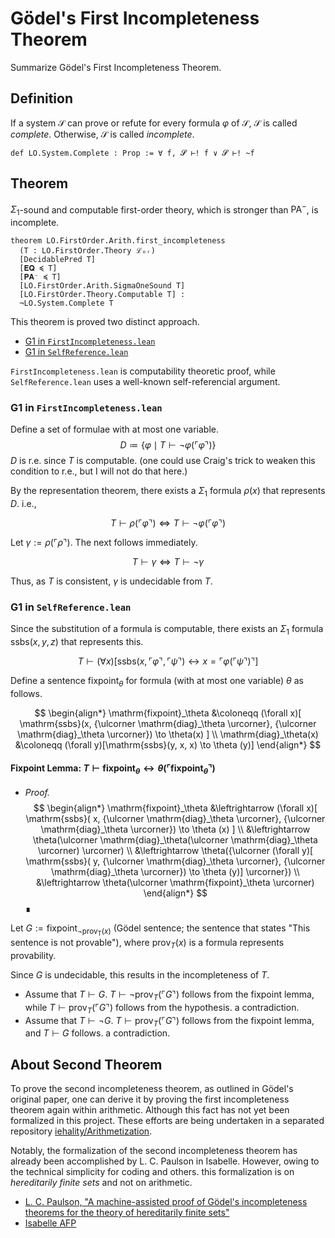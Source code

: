 # Gödel's First Incompleteness Theorem

Summarize Gödel's First Incompleteness Theorem.

## Definition

If a system $\mathcal{S}$ can prove or refute for every formula $\varphi$ of $\mathcal{S}$, $\mathcal{S}$ is called _complete_.
Otherwise, $\mathcal{S}$ is called _incomplete_.

```lean
def LO.System.Complete : Prop := ∀ f, 𝓢 ⊢! f ∨ 𝓢 ⊢! ~f
```

## Theorem

$\Sigma_1$-sound and computable first-order theory, which is stronger than $\mathsf{PA}^-$, is incomplete.

```lean
theorem LO.FirstOrder.Arith.first_incompleteness
  (T : LO.FirstOrder.Theory ℒₒᵣ)
  [DecidablePred T]
  [𝐄𝐐 ≼ T]
  [𝐏𝐀⁻ ≼ T]
  [LO.FirstOrder.Arith.SigmaOneSound T]
  [LO.FirstOrder.Theory.Computable T] :
  ¬LO.System.Complete T
```

This theorem is proved two distinct approach.
- [G1 in `FirstIncompleteness.lean`](https://iehality.github.io/lean4-logic/docs/Logic/FirstOrder/Incompleteness/FirstIncompleteness.html#LO.FirstOrder.Arith.first_incompleteness)
- [G1 in `SelfReference.lean`](https://iehality.github.io/lean4-logic/docs/Logic/FirstOrder/Incompleteness/SelfReference.html#LO.FirstOrder.Arith.FirstIncompletenessBySelfReference.not_complete)

`FirstIncompleteness.lean` is computability theoretic proof, while `SelfReference.lean` uses a well-known self-referencial argument.

### G1 in `FirstIncompleteness.lean`
  
  Define a set of formulae with at most one variable.
  $$ D \coloneqq \{\varphi \mid T \vdash \lnot \varphi({\ulcorner \varphi \urcorner}) \} $$
  $D$ is r.e. since $T$ is computable. (one could use Craig's trick to weaken this condition to r.e., but I will not do that here.)

  By the representation theorem, there exists a $\Sigma_1$ formula $\rho(x)$ that represents $D$. i.e.,

  $$ T \vdash \rho({\ulcorner \varphi \urcorner}) \iff T \vdash \lnot \varphi({\ulcorner \varphi \urcorner})$$

  Let $\gamma := \rho({\ulcorner \rho \urcorner})$. The next follows immediately.

  $$ T \vdash \gamma \iff T \vdash \lnot \gamma $$

  Thus, as $T$ is consistent, $\gamma$ is undecidable from $T$.

### G1 in `SelfReference.lean`
  
  Since the substitution of a formula is computable, there exists an $\Sigma_1$ formula $\mathrm{ssbs}(x, y, z)$ that represents this.

  $$ T \vdash (\forall x)[\mathrm{ssbs}(x, {\ulcorner \varphi \urcorner}, {\ulcorner \psi \urcorner})
    \leftrightarrow x = {\ulcorner \varphi({\ulcorner \psi \urcorner}) \urcorner}] $$

  Define a sentence $\mathrm{fixpoint}_\theta$ for formula (with at most one variable) $\theta$ as follows.
  
  $$
    \begin{align*}
      \mathrm{fixpoint}_\theta
        &\coloneqq (\forall x)[
          \mathrm{ssbs}(x, {\ulcorner \mathrm{diag}_\theta \urcorner}, {\ulcorner \mathrm{diag}_\theta \urcorner}) \to \theta(x) ] \\
      \mathrm{diag}_\theta(x)
        &\coloneqq (\forall y)[\mathrm{ssbs}(y, x, x) \to \theta (y)]
    \end{align*}
  $$

  #### Fixpoint Lemma: $T \vdash \mathrm{fixpoint}_\theta \leftrightarrow \theta({\ulcorner \mathrm{fixpoint}_\theta \urcorner})$
  - _Proof._
    $$
      \begin{align*}
        \mathrm{fixpoint}_\theta
          &\leftrightarrow
            (\forall x)[
              \mathrm{ssbs}(
                x,
                {\ulcorner \mathrm{diag}_\theta \urcorner},
                {\ulcorner \mathrm{diag}_\theta \urcorner}) \to
              \theta (x)
              ] \\
          &\leftrightarrow 
            \theta(\ulcorner \mathrm{diag}_\theta(\ulcorner \mathrm{diag}_\theta \urcorner) \urcorner) \\
          &\leftrightarrow
            \theta({\ulcorner
              (\forall y)[
                \mathrm{ssbs}(
                  y,
                  {\ulcorner \mathrm{diag}_\theta \urcorner},
                  {\ulcorner \mathrm{diag}_\theta \urcorner}) \to
                \theta (y)] \urcorner}) \\
          &\leftrightarrow
            \theta(\ulcorner \mathrm{fixpoint}_\theta \urcorner)
      \end{align*}
    $$
    ∎
  
  Let $G := \mathrm{fixpoint}_{\lnot\mathrm{prov_T}(x)}$ (Gödel sentence; the sentence that states "This sentence is not provable"), 
  where $\mathrm{prov}_T(x)$ is a formula represents provability.

  Since $G$ is undecidable, this results in the incompleteness of $T$.
  - Assume that $T \vdash G$. $T \vdash \lnot \mathrm{prov}_T(\ulcorner G \urcorner)$ follows from the fixpoint lemma, 
    while $T \vdash \mathrm{prov}_T(\ulcorner G \urcorner)$ follows from the hypothesis. a contradiction.
  - Assume that $T \vdash \lnot G$. $T \vdash \mathrm{prov}_T(\ulcorner G \urcorner)$ follows from the fixpoint lemma,
    and $T \vdash G$ follows. a contradiction.

## About Second Theorem

To prove the second incompleteness theorem, as outlined in Gödel's original paper, one can derive it by proving the first incompleteness theorem again within arithmetic.
Although this fact has not yet been formalized in this project.
These efforts are being undertaken in a separated repository [iehality/Arithmetization](https://github.com/iehality/Arithmetization).

Notably, the formalization of the second incompleteness theorem has already been accomplished by L. C. Paulson in Isabelle.
However, owing to the technical simplicity for coding and others. this formalization is on *hereditarily finite sets* and not on arithmetic.
- [L. C. Paulson, "A machine-assisted proof of Gödel's incompleteness theorems for the theory of hereditarily finite sets"](https://www.repository.cam.ac.uk/items/bda52431-26e0-4e86-8d63-409bcedd4617)
- [Isabelle AFP](https://www.isa-afp.org/entries/Incompleteness.html)
